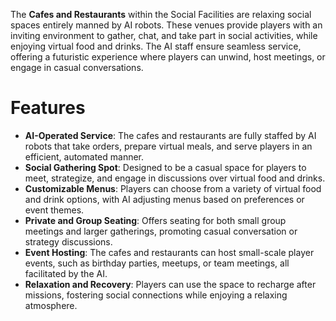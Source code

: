The **Cafes and Restaurants** within the Social Facilities are relaxing social spaces entirely manned by AI robots. These venues provide players with an inviting environment to gather, chat, and take part in social activities, while enjoying virtual food and drinks. The AI staff ensure seamless service, offering a futuristic experience where players can unwind, host meetings, or engage in casual conversations.

# Features

- **AI-Operated Service**: The cafes and restaurants are fully staffed by AI robots that take orders, prepare virtual meals, and serve players in an efficient, automated manner.
- **Social Gathering Spot**: Designed to be a casual space for players to meet, strategize, and engage in discussions over virtual food and drinks.
- **Customizable Menus**: Players can choose from a variety of virtual food and drink options, with AI adjusting menus based on preferences or event themes.
- **Private and Group Seating**: Offers seating for both small group meetings and larger gatherings, promoting casual conversation or strategy discussions.
- **Event Hosting**: The cafes and restaurants can host small-scale player events, such as birthday parties, meetups, or team meetings, all facilitated by the AI.
- **Relaxation and Recovery**: Players can use the space to recharge after missions, fostering social connections while enjoying a relaxing atmosphere.